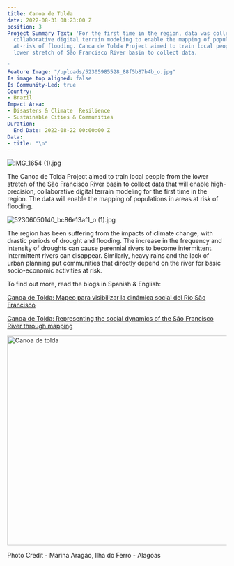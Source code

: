 ```yaml
---
title: Canoa de Tolda
date: 2022-08-31 08:23:00 Z
position: 3
Project Summary Text: 'For the first time in the region, data was collected in high-precision,
  collaborative digital terrain modeling to enable the mapping of populations in areas
  at-risk of flooding. Canoa de Tolda Project aimed to train local people from the
  lower stretch of São Francisco River basin to collect data.

'
Feature Image: "/uploads/52305985528_88f5b87b4b_o.jpg"
Is image top aligned: false
Is Community-Led: true
Country:
- Brazil
Impact Area:
- Disasters & Climate  Resilience
- Sustainable Cities & Communities
Duration:
  End Date: 2022-08-22 00:00:00 Z
Data:
- title: "\n"
---
```


![IMG_1654 (1).jpg](/uploads/IMG_1654%20(1).jpg)

The Canoa de Tolda Project aimed to train local people from the lower stretch of the São Francisco River basin to collect data that will enable high-precision, collaborative digital terrain modeling for the first time in the region. The data will enable the mapping of populations in areas at risk of flooding.

![52306050140_bc86e13af1_o (1).jpg](/uploads/52306050140_bc86e13af1_o%20(1).jpg)

The region has been suffering from the impacts of climate change, with drastic periods of drought and flooding. The increase in the frequency and intensity of droughts can cause perennial rivers to become intermittent. Intermittent rivers can disappear. Similarly, heavy rains and the lack of urban planning put communities that directly depend on the river for basic socio-economic activities at risk.

To find out more, read the blogs in Spanish & English:

[Canoa de Tolda: Mapeo para visibilizar la dinámica social del Río São Francisco](https://www.hotosm.org/updates/canoa-de-tolda-mapeo-para-visibilizar-la-dinamica-social-del-rio-sao-francisco/)

[Canoa de Tolda: Representing the social dynamics of the São Francisco River through mapping](https://www.hotosm.org/updates/canoa-de-tolda-mapping-to-make-visible-the-social-dynamics-of-the-sao-francisco-river/)

<a data-flickr-embed="true" data-header="true" data-footer="true" href="https://www.flickr.com/photos/hotosm/albums/72177720301505895" title="Canoa de tolda"><img src="https://live.staticflickr.com/65535/52306048310_9970498f24_z.jpg" width="640" height="480" alt="Canoa de tolda"></a><script async src="//embedr.flickr.com/assets/client-code.js" charset="utf-8"></script>

Photo Credit - Marina Aragão, Ilha do Ferro - Alagoas